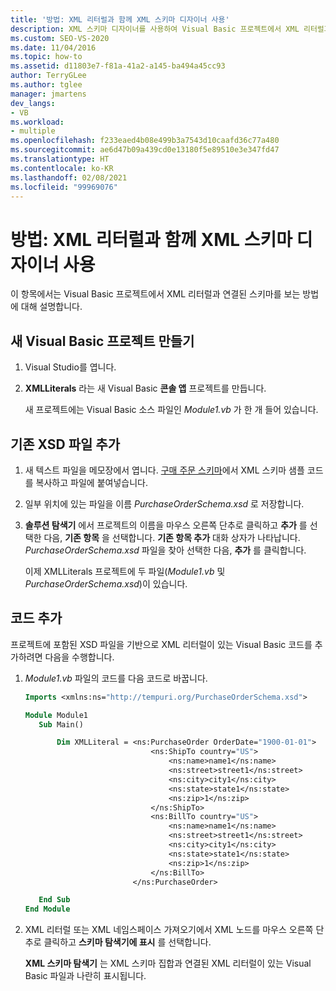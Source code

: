 ```yaml
---
title: '방법: XML 리터럴과 함께 XML 스키마 디자이너 사용'
description: XML 스키마 디자이너를 사용하여 Visual Basic 프로젝트에서 XML 리터럴과 연결된 스키마를 보는 방법을 알아봅니다.
ms.custom: SEO-VS-2020
ms.date: 11/04/2016
ms.topic: how-to
ms.assetid: d11803e7-f81a-41a2-a145-ba494a45cc93
author: TerryGLee
ms.author: tglee
manager: jmartens
dev_langs:
- VB
ms.workload:
- multiple
ms.openlocfilehash: f233eaed4b08e499b3a7543d10caafd36c77a480
ms.sourcegitcommit: ae6d47b09a439cd0e13180f5e89510e3e347fd47
ms.translationtype: HT
ms.contentlocale: ko-KR
ms.lasthandoff: 02/08/2021
ms.locfileid: "99969076"
---
```

# <a name="how-to-use-the-xml-schema-designer-with-xml-literals"></a>방법: XML 리터럴과 함께 XML 스키마 디자이너 사용

이 항목에서는 Visual Basic 프로젝트에서 XML 리터럴과 연결된 스키마를 보는 방법에 대해 설명합니다.

## <a name="create-a-new-visual-basic-project"></a>새 Visual Basic 프로젝트 만들기

1. Visual Studio를 엽니다.

2. **XMLLiterals** 라는 새 Visual Basic **콘솔 앱** 프로젝트를 만듭니다.

     새 프로젝트에는 Visual Basic 소스 파일인 *Module1.vb* 가 한 개 들어 있습니다.

## <a name="add-an-existing-xsd-file"></a>기존 XSD 파일 추가

1. 새 텍스트 파일을 메모장에서 엽니다. [구매 주문 스키마](../xml-tools/sample-xsd-file-simple-schema.md)에서 XML 스키마 샘플 코드를 복사하고 파일에 붙여넣습니다.

2. 일부 위치에 있는 파일을 이름 *PurchaseOrderSchema.xsd* 로 저장합니다.

3. **솔루션 탐색기** 에서 프로젝트의 이름을 마우스 오른쪽 단추로 클릭하고 **추가** 를 선택한 다음, **기존 항목** 을 선택합니다. **기존 항목 추가** 대화 상자가 나타납니다. *PurchaseOrderSchema.xsd* 파일을 찾아 선택한 다음, **추가** 를 클릭합니다.

     이제 XMLLiterals 프로젝트에 두 파일(*Module1.vb* 및 *PurchaseOrderSchema.xsd*)이 있습니다.

## <a name="add-code"></a>코드 추가

프로젝트에 포함된 XSD 파일을 기반으로 XML 리터럴이 있는 Visual Basic 코드를 추가하려면 다음을 수행합니다.

1. *Module1.vb* 파일의 코드를 다음 코드로 바꿉니다.

   ```vb
   Imports <xmlns:ns="http://tempuri.org/PurchaseOrderSchema.xsd">

   Module Module1
      Sub Main()

          Dim XMLLiteral = <ns:PurchaseOrder OrderDate="1900-01-01">
                               <ns:ShipTo country="US">
                                   <ns:name>name1</ns:name>
                                   <ns:street>street1</ns:street>
                                   <ns:city>city1</ns:city>
                                   <ns:state>state1</ns:state>
                                   <ns:zip>1</ns:zip>
                               </ns:ShipTo>
                               <ns:BillTo country="US">
                                   <ns:name>name1</ns:name>
                                   <ns:street>street1</ns:street>
                                   <ns:city>city1</ns:city>
                                   <ns:state>state1</ns:state>
                                   <ns:zip>1</ns:zip>
                               </ns:BillTo>
                           </ns:PurchaseOrder>

      End Sub
   End Module
   ```

2. XML 리터럴 또는 XML 네임스페이스 가져오기에서 XML 노드를 마우스 오른쪽 단추로 클릭하고 **스키마 탐색기에 표시** 를 선택합니다.

   **XML 스키마 탐색기** 는 XML 스키마 집합과 연결된 XML 리터럴이 있는 Visual Basic 파일과 나란히 표시됩니다.
